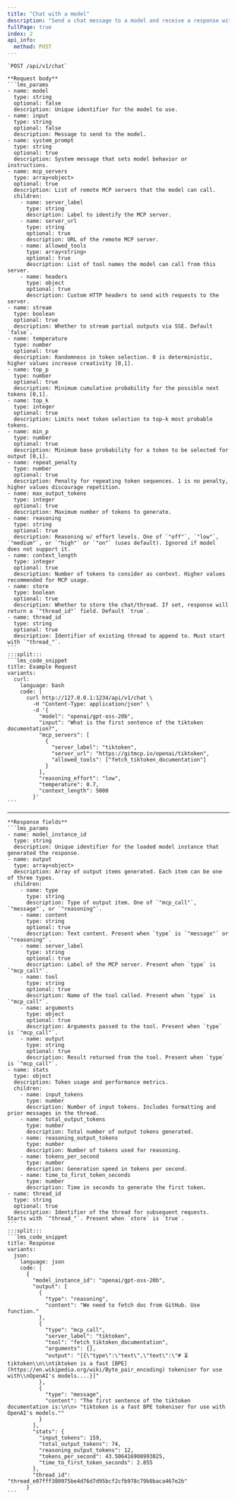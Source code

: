 ```yaml
---
title: "Chat with a model"
description: "Send a chat message to a model and receive a response with optional MCP server integration"
fullPage: true
index: 2
api_info:
  method: POST
---
```


````lms_hstack
`POST /api/v1/chat`

**Request body**
```lms_params
- name: model
  type: string
  optional: false
  description: Unique identifier for the model to use.
- name: input
  type: string
  optional: false
  description: Message to send to the model.
- name: system_prompt
  type: string
  optional: true
  description: System message that sets model behavior or instructions.
- name: mcp_servers
  type: array<object>
  optional: true
  description: List of remote MCP servers that the model can call.
  children:
    - name: server_label
      type: string
      description: Label to identify the MCP server.
    - name: server_url
      type: string
      optional: true
      description: URL of the remote MCP server.
    - name: allowed_tools
      type: array<string>
      optional: true
      description: List of tool names the model can call from this server.
    - name: headers
      type: object
      optional: true
      description: Custom HTTP headers to send with requests to the server.
- name: stream
  type: boolean
  optional: true
  description: Whether to stream partial outputs via SSE. Default `false`.
- name: temperature
  type: number
  optional: true
  description: Randomness in token selection. 0 is deterministic, higher values increase creativity [0,1].
- name: top_p
  type: number
  optional: true
  description: Minimum cumulative probability for the possible next tokens [0,1].
- name: top_k
  type: integer
  optional: true
  description: Limits next token selection to top-k most probable tokens.
- name: min_p
  type: number
  optional: true
  description: Minimum base probability for a token to be selected for output [0,1].
- name: repeat_penalty
  type: number
  optional: true
  description: Penalty for repeating token sequences. 1 is no penalty, higher values discourage repetition.
- name: max_output_tokens
  type: integer
  optional: true
  description: Maximum number of tokens to generate.
- name: reasoning
  type: string
  optional: true
  description: Reasoning w/ effort levels. One of `"off"`, `"low"`, `"medium"`, or `"high"` or `"on"` (uses default). Ignored if model does not support it.
- name: context_length
  type: integer
  optional: true
  description: Number of tokens to consider as context. Higher values recommended for MCP usage.
- name: store
  type: boolean
  optional: true
  description: Whether to store the chat/thread. If set, response will return a `"thread_id"` field. Default `true`.
- name: thread_id
  type: string
  optional: true
  description: Identifier of existing thread to append to. Must start with `"thread_"`.
```
:::split:::
```lms_code_snippet
title: Example Request
variants:
  curl:
    language: bash
    code: |
      curl http://127.0.0.1:1234/api/v1/chat \
        -H "Content-Type: application/json" \
        -d '{
          "model": "openai/gpt-oss-20b",
          "input": "What is the first sentence of the tiktoken documentation?",
          "mcp_servers": [
            {
              "server_label": "tiktoken",
              "server_url": "https://gitmcp.io/openai/tiktoken",
              "allowed_tools": ["fetch_tiktoken_documentation"]
            }
          ],
          "reasoning_effort": "low",
          "temperature": 0.7,
          "context_length": 5000
        }'
```
````

---

````lms_hstack
**Response fields**
```lms_params
- name: model_instance_id
  type: string
  description: Unique identifier for the loaded model instance that generated the response.
- name: output
  type: array<object>
  description: Array of output items generated. Each item can be one of three types.
  children:
    - name: type
      type: string
      description: Type of output item. One of `"mcp_call"`, `"message"`, or `"reasoning"`.
    - name: content
      type: string
      optional: true
      description: Text content. Present when `type` is `"message"` or `"reasoning"`.
    - name: server_label
      type: string
      optional: true
      description: Label of the MCP server. Present when `type` is `"mcp_call"`.
    - name: tool
      type: string
      optional: true
      description: Name of the tool called. Present when `type` is `"mcp_call"`.
    - name: arguments
      type: object
      optional: true
      description: Arguments passed to the tool. Present when `type` is `"mcp_call"`.
    - name: output
      type: string
      optional: true
      description: Result returned from the tool. Present when `type` is `"mcp_call"`.
- name: stats
  type: object
  description: Token usage and performance metrics.
  children:
    - name: input_tokens
      type: number
      description: Number of input tokens. Includes formatting and prior messages in the thread.
    - name: total_output_tokens
      type: number
      description: Total number of output tokens generated.
    - name: reasoning_output_tokens
      type: number
      description: Number of tokens used for reasoning.
    - name: tokens_per_second
      type: number
      description: Generation speed in tokens per second.
    - name: time_to_first_token_seconds
      type: number
      description: Time in seconds to generate the first token.
- name: thread_id
  type: string
  optional: true
  description: Identifier of the thread for subsequent requests. Starts with `"thread_"`. Present when `store` is `true`.
```
:::split:::
```lms_code_snippet
title: Response
variants:
  json:
    language: json
    code: |
      {
        "model_instance_id": "openai/gpt-oss-20b",
        "output": [
          {
            "type": "reasoning",
            "content": "We need to fetch doc from GitHub. Use function."
          },
          {
            "type": "mcp_call",
            "server_label": "tiktoken",
            "tool": "fetch_tiktoken_documentation",
            "arguments": {},
            "output": "[{\"type\":\"text\",\"text\":\"# ⏳ tiktoken\\n\\ntiktoken is a fast [BPE](https://en.wikipedia.org/wiki/Byte_pair_encoding) tokeniser for use with\\nOpenAI's models....}]"
          },
          {
            "type": "message",
            "content": "The first sentence of the tiktoken documentation is:\n\n> "tiktoken is a fast BPE tokeniser for use with OpenAI's models.""
          }
        ],
        "stats": {
          "input_tokens": 159,
          "total_output_tokens": 74,
          "reasoning_output_tokens": 12,
          "tokens_per_second": 43.506416908993025,
          "time_to_first_token_seconds": 2.855
        },
        "thread_id": "thread_e07fff380975be4d76d7d95bcf2cfb978c79b8baca467e2b"
      }
```
````
